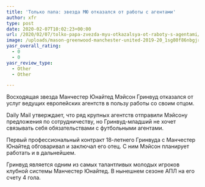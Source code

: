 ```yaml
---
title: 'Только папа: звезда МЮ отказался от работы с агентами'
author: xfr
type: post
date: 2020-02-07T10:02:23+00:00
url: /2020/02/07/tolko-papa-zvezda-myu-otkazalsya-ot-raboty-s-agentami/
image: /uploads/mason-greenwood-manchester-united-2019-20_1sg80f86nbgjr1uciu25u8j2ds-e1581069734894.jpg
yasr_overall_rating:
  - 0
  - 0
yasr_review_type:
  - Other
  - Other

---
```

Восходящая звезда Манчестер Юнайтед Мэйсон Гринвуд отказался от услуг ведущих европейских агентств в пользу работы со своим отцом.

Daily Mail утверждает, что ряд крупных агентств отправили Мэйсону предложения по сотрудничеству, но Гринвуд-младший не хочет связывать себя обязательствами с футбольными агентами.

Первый профессиональный контракт 18-летнего Гринвуда с Манчестер Юнайтед обговаривал и заключал его отец. С ним Мэйсон планирует работать и в дальнейшем.

Гринвуд является одним из самых талантливых молодых игроков клубной системы Манчестер Юнайтед. В нынешнем сезоне АПЛ на его счету 4 гола.